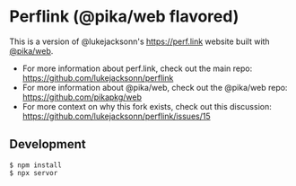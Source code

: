 # Perflink (@pika/web flavored)

This is a version of @lukejacksonn's https://perf.link website built with [@pika/web](https://github.com/pikapkg/web).

* For more information about perf.link, check out the main repo: https://github.com/lukejacksonn/perflink
* For more information about @pika/web, check out the @pika/web repo: https://github.com/pikapkg/web
* For more context on why this fork exists, check out this discussion: https://github.com/lukejacksonn/perflink/issues/15

## Development

```
$ npm install
$ npx servor
```
